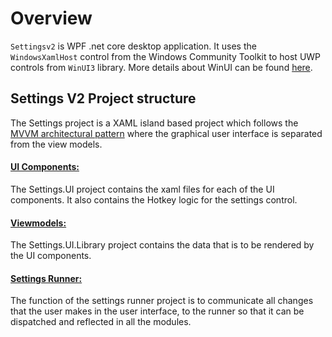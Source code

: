 # Overview
`Settingsv2` is WPF .net core desktop application. It uses the `WindowsXamlHost` control from the Windows Community Toolkit to host UWP controls from `WinUI3` library. More details about WinUI can be found [here](https://microsoft.github.io/microsoft-ui-xaml/about.html#what-is-it).

## Settings V2 Project structure
The Settings project is a XAML island based project which
follows the [MVVM architectural pattern][MVVM] where the graphical user interface is separated from the view models.

#### [UI Components:](/src/settings-ui/Settings.UI)
The Settings.UI project contains the xaml files for each of the UI components. It also contains the Hotkey logic for the settings control.

#### [Viewmodels:](/src/settings-ui/Settings.UI.Library)
The Settings.UI.Library project contains the data that is to be rendered by the UI components.

#### [Settings Runner:](/src/settings-ui/PowerToys.Settings)
The function of the settings runner project is to communicate all changes that the user makes in the user interface, to the runner so that it can be dispatched and reflected in all the modules.

[MVVM]: https://docs.microsoft.com/en-us/windows/uwp/data-binding/data-binding-and-mvvm